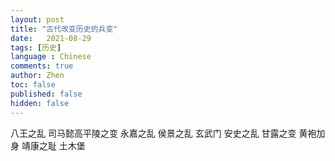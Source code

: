 ```yaml
---
layout: post
title: "古代改变历史的兵变"
date:   2021-08-29
tags: [历史]
language : Chinese
comments: true
author: Zhen
toc: false
published: false
hidden: false
---
```



八王之乱
司马懿高平陵之变
永嘉之乱
侯景之乱
玄武门
安史之乱
甘露之变
黄袍加身
靖康之耻
土木堡



<!--stackedit_data:
eyJoaXN0b3J5IjpbLTgyNDA1ODk2OCwtMTU4MDMwNDA5MSwxNT
U4ODA0MjA4XX0=
-->